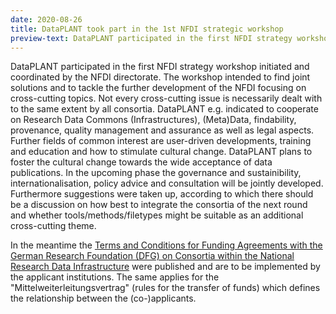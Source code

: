 ```yaml
---
date: 2020-08-26
title: DataPLANT took part in the 1st NFDI strategic workshop
preview-text: DataPLANT participated in the first NFDI strategy workshop initiated and coordinated by the NFDI directorate.
---
```


DataPLANT participated in the first NFDI strategy workshop initiated and coordinated by the NFDI directorate. The workshop intended to find joint solutions and to tackle the further development of the NFDI focusing on cross-cutting topics. Not every cross-cutting issue is necessarily dealt with to the same extent by all consortia. DataPLANT e.g. indicated to cooperate on Research Data Commons (Infrastructures), (Meta)Data, findability, provenance, quality management and assurance as well as legal aspects. Further fields of common interest are user-driven developments, training and education and how to stimulate cultural change. DataPLANT plans to foster the cultural change towards the wide acceptance of data publications. In the upcoming phase the governance and sustainibility, internationalisation, policy advice and consultation will be jointly developed. Furthermore suggestions were taken up, according to which there should be a discussion on how best to integrate the consortia of the next round and whether tools/methods/filetypes might be suitable as an additional cross-cutting theme.

In the meantime the [Terms and Conditions for Funding Agreements with the German Research Foundation (DFG) on Consortia within the National Research Data Infrastructure](https://www.dfg.de/formulare/nfdi300/nfdi300_de.pdf) were published and are to be implemented by the applicant institutions. The same applies for the "Mittelweiterleitungsvertrag" (rules for the transfer of funds) which defines the relationship between the (co-)applicants. 
